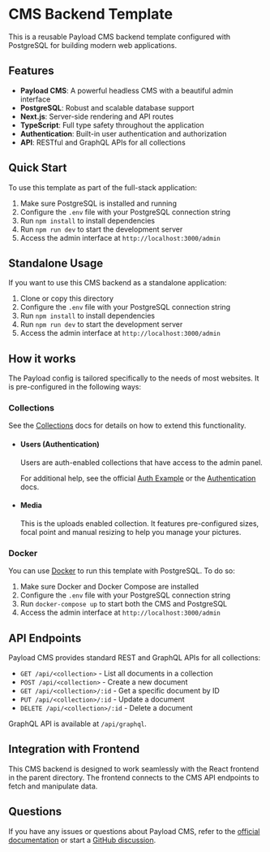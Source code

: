 # CMS Backend Template

This is a reusable Payload CMS backend template configured with PostgreSQL for building modern web applications.

## Features

- **Payload CMS**: A powerful headless CMS with a beautiful admin interface
- **PostgreSQL**: Robust and scalable database support
- **Next.js**: Server-side rendering and API routes
- **TypeScript**: Full type safety throughout the application
- **Authentication**: Built-in user authentication and authorization
- **API**: RESTful and GraphQL APIs for all collections

## Quick Start

To use this template as part of the full-stack application:

1. Make sure PostgreSQL is installed and running
2. Configure the `.env` file with your PostgreSQL connection string
3. Run `npm install` to install dependencies
4. Run `npm run dev` to start the development server
5. Access the admin interface at `http://localhost:3000/admin`

## Standalone Usage

If you want to use this CMS backend as a standalone application:

1. Clone or copy this directory
2. Configure the `.env` file with your PostgreSQL connection string
3. Run `npm install` to install dependencies
4. Run `npm run dev` to start the development server
5. Access the admin interface at `http://localhost:3000/admin`

## How it works

The Payload config is tailored specifically to the needs of most websites. It is pre-configured in the following ways:

### Collections

See the [Collections](https://payloadcms.com/docs/configuration/collections) docs for details on how to extend this functionality.

- #### Users (Authentication)

  Users are auth-enabled collections that have access to the admin panel.

  For additional help, see the official [Auth Example](https://github.com/payloadcms/payload/tree/main/examples/auth) or the [Authentication](https://payloadcms.com/docs/authentication/overview#authentication-overview) docs.

- #### Media

  This is the uploads enabled collection. It features pre-configured sizes, focal point and manual resizing to help you manage your pictures.

### Docker

You can use [Docker](https://www.docker.com) to run this template with PostgreSQL. To do so:

1. Make sure Docker and Docker Compose are installed
2. Configure the `.env` file with your PostgreSQL connection string
3. Run `docker-compose up` to start both the CMS and PostgreSQL
4. Access the admin interface at `http://localhost:3000/admin`

## API Endpoints

Payload CMS provides standard REST and GraphQL APIs for all collections:

- `GET /api/<collection>` - List all documents in a collection
- `POST /api/<collection>` - Create a new document
- `GET /api/<collection>/:id` - Get a specific document by ID
- `PUT /api/<collection>/:id` - Update a document
- `DELETE /api/<collection>/:id` - Delete a document

GraphQL API is available at `/api/graphql`.

## Integration with Frontend

This CMS backend is designed to work seamlessly with the React frontend in the parent directory. The frontend connects to the CMS API endpoints to fetch and manipulate data.

## Questions

If you have any issues or questions about Payload CMS, refer to the [official documentation](https://payloadcms.com/docs) or start a [GitHub discussion](https://github.com/payloadcms/payload/discussions).
